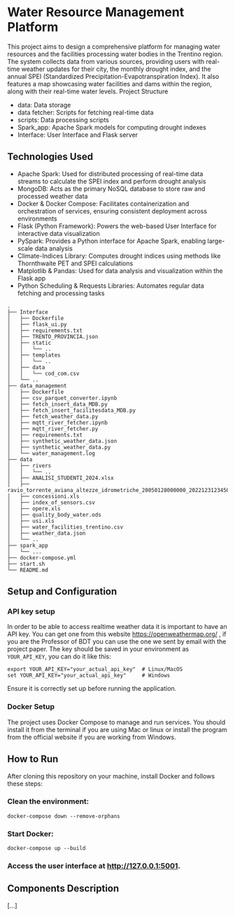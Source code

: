 # Water Resource Management Platform

This project aims to design a comprehensive platform for managing water resources and the facilities processing water bodies in the Trentino region. The system collects data from various sources, providing users with real-time weather updates for their city, the monthly drought index, and the annual SPEI (Standardized Precipitation-Evapotranspiration Index). It also features a map showcasing water facilities and dams within the region, along with their real-time water levels.
Project Structure
- data: Data storage
- data fetcher: Scripts for fetching real-time data
- scripts: Data processing scripts
- Spark_app: Apache Spark models for computing drought indexes
- Interface: User Interface and Flask server

## Technologies Used

- Apache Spark: Used for distributed processing of real-time data streams to calculate the SPEI index and perform drought analysis​
- MongoDB: Acts as the primary NoSQL database to store raw and processed weather data​
- Docker & Docker Compose: Facilitates containerization and orchestration of services, ensuring consistent deployment across environments​
- Flask (Python Framework): Powers the web-based User Interface for interactive data visualization​
- PySpark: Provides a Python interface for Apache Spark, enabling large-scale data analysis​
- Climate-Indices Library: Computes drought indices using methods like Thornthwaite PET and SPEI calculations​
- Matplotlib & Pandas: Used for data analysis and visualization within the Flask app​
- Python Scheduling & Requests Libraries: Automates regular data fetching and processing tasks​
 
 ```
.
├── Interface
│   ├── Dockerfile
│   ├── flask_ui.py
│   ├── requirements.txt
│   ├── TRENTO_PROVINCIA.json
│   ├── static
│   │   └── ..
│   ├── templates
│   │   └── ..
│   ├── data
│   │   └── cod_com.csv
│   └── ..
├── data_management
│   ├── Dockerfile
│   ├── csv_parquet_converter.ipynb
│   ├── fetch_insert_data_MDB.py
│   ├── fetch_insert_facilitesdata_MDB.py
│   ├── fetch_weather_data.py
│   ├── mqtt_river_fetcher.ipynb
│   ├── mqtt_river_fetcher.py
│   ├── requirements.txt
│   ├── synthetic_weather_data.json
│   ├── synthetic_weather_data.py
│   └── water_management.log
├── data
│   ├── rivers
│   │   └── ..
│   ├── ANALISI_STUDENTI_2024.xlsx
│   ├── ravio_torrente_aviana_altezze_idrometriche_20050128000000_20221231234500.csv
│   ├── concessioni.xls
│   ├── index_of_sensors.csv
│   ├── opere.xls
│   ├── quality_body_water.ods
│   ├── usi.xls
│   ├── water_facilities_trentino.csv
│   ├── weather_data.json
│   └── ..
├── spark_app
│   └── ...
├── docker-compose.yml
├── start.sh
└── README.md
 ```


## Setup and Configuration
### API key setup
In order to be able to access realtime weather data it is important to have an API key. You can get one from this website https://openweathermap.org/ , if you are the Professor of BDT you can use the one we sent by email with the project paper.
The key should be saved in your environment as `YOUR_API_KEY`, you can do it like this:
 ``` 
export YOUR_API_KEY="your_actual_api_key"  # Linux/MacOS
set YOUR_API_KEY="your_actual_api_key"     # Windows
 ``` 
Ensure it is correctly set up before running the application.

### Docker Setup
The project uses Docker Compose to manage and run services. You should install it from the terminal if you are using Mac or linux or install the program from the official website if you are working from Windows.

## How to Run
After cloning this repository on your machine, install Docker and follows these steps:

### Clean the environment:

 ```
docker-compose down --remove-orphans
 ```    

### Start Docker:

 ```
docker-compose up --build
 ```

### Access the user interface at http://127.0.0.1:5001.

## Components Description
[...]
